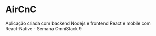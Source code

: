 # AirCnC
Aplicação criada com backend Nodejs e frontend React e mobile com React-Native - Semana OmniStack 9
